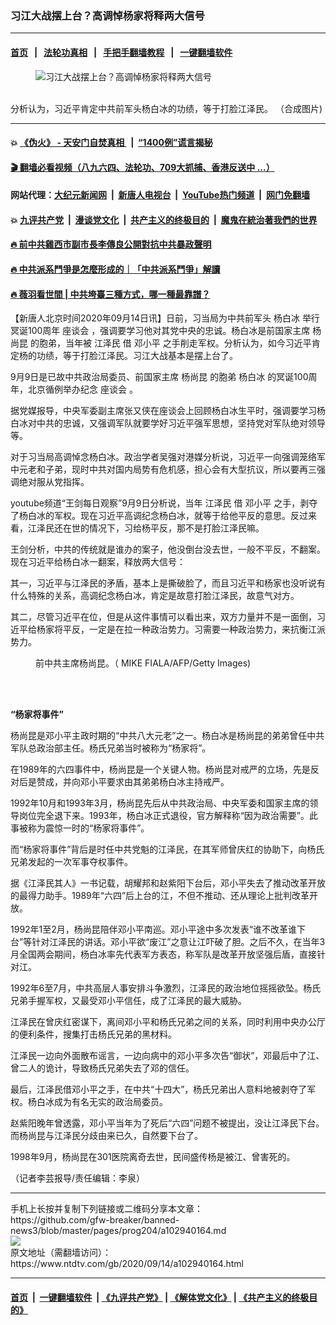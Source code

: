 ### 习江大战摆上台？高调悼杨家将释两大信号
------------------------

#### [首页](https://github.com/gfw-breaker/banned-news3/blob/master/README.md) &nbsp;&nbsp;|&nbsp;&nbsp; [法轮功真相](https://github.com/begood0513/basic/blob/master/README.md)  &nbsp;&nbsp;|&nbsp;&nbsp; [手把手翻墙教程](https://github.com/gfw-breaker/guides/wiki)  &nbsp;&nbsp;|&nbsp;&nbsp; [一键翻墙软件](https://github.com/gfw-breaker/nogfw/blob/master/README.md)  



<div><div class="featured_image">
 <figure>
  <img alt="习江大战摆上台？高调悼杨家将释两大信号" src="https://i.ntdtv.com/assets/uploads/2020/09/c07f5db66bbf4c7791e92ec55382b0c6-800x450.jpg"/>
 </figure><br/>
 <span class="caption">
  分析认为，习近平肯定中共前军头杨白冰的功绩，等于打脸江泽民。 （合成图片)
 </span>
</div>
</div><hr/>

#### 💥 [《伪火》 - 天安门自焚真相 ](http://141.164.51.119:10000/videos/blog/weihuo.html)&nbsp; |&nbsp; [“1400例”谎言揭秘  ](http://141.164.51.119:10000/videos/blog/jiexi1400.html)

#### [ 🎬  翻墙必看视频（八九六四、法轮功、709大抓捕、香港反送中 ...）](https://github.com/gfw-breaker/links/blob/master/banned.md)

#### 网站代理：[大纪元新闻网](http://167.172.10.89:10080/gb/) &nbsp;|&nbsp; [新唐人电视台](http://167.172.10.89:8808/gb/)  &nbsp;|&nbsp; [YouTube热门频道](http://158.247.203.241/youtube.html) &nbsp;|&nbsp; [网门免翻墙](http://158.247.203.241:11000/show.aspx?name=ogHome)

#### 💥 [九评共产党](http://141.164.51.119:10000/videos/res/jiuping/)&nbsp; |&nbsp; [漫谈党文化](http://141.164.51.119:10000/videos/res/mtdwh/)&nbsp; |&nbsp; [共产主义的终极目的](http://141.164.51.119:10000/videos/res/zjmd/)&nbsp; |&nbsp; [魔鬼在統治著我們的世界](http://141.164.51.119:10000/videos/res/TheSpecter/)  

#### [ 🔥  前中共雞西市副市長李傳良公開對抗中共暴政聲明](http://141.164.51.119:10000/videos/news/../tui/index.html)

#### [ 🔥  中共派系鬥爭是怎麼形成的｜「中共派系鬥爭」解讀](http://141.164.51.119:10000/videos/news/don02.html)

#### [ 🔥  薇羽看世間 | 中共垮臺三種方式，哪一種最靠譜？](http://141.164.51.119:10000/videos/news/weiyu01.html)

<div><div class="post_content" itemprop="articleBody">
 <p>
  【新唐人北京时间2020年09月14日讯】日前，习当局为中共前军头
  <ok href="https://www.ntdtv.com/gb/杨白冰.htm">
   杨白冰
  </ok>
  举行冥诞100周年
  <ok href="https://www.ntdtv.com/gb/座谈会.htm">
   座谈会
  </ok>
  ，强调要学习他对其党中央的忠诚。杨白冰是前国家主席
  <ok href="https://www.ntdtv.com/gb/杨尚昆.htm">
   杨尚昆
  </ok>
  的胞弟，当年被
  <ok href="https://www.ntdtv.com/gb/江泽民.htm">
   江泽民
  </ok>
  借
  <ok href="https://www.ntdtv.com/gb/邓小平.htm">
   邓小平
  </ok>
  之手削走军权。分析认为，如今习近平肯定杨的功绩，等于打脸江泽民。习江大战基本是摆上台了。
 </p>
 <p>
  9月9日是已故中共政治局委员、前国家主席
  <ok href="https://www.ntdtv.com/gb/杨尚昆.htm">
   杨尚昆
  </ok>
  的胞弟
  <ok href="https://www.ntdtv.com/gb/杨白冰.htm">
   杨白冰
  </ok>
  的冥诞100周年，北京循例举办纪念
  <ok href="https://www.ntdtv.com/gb/座谈会.htm">
   座谈会
  </ok>
  。
 </p>
 <p>
  据党媒报导，中央军委副主席张又侠在座谈会上回顾杨白冰生平时，强调要学习杨白冰对中共的忠诚，又强调军队就要学好习近平强军思想，坚持党对军队绝对领导等。
 </p>
 <p>
  对于习当局高调悼念杨白冰。政治学者吴强对港媒分析说，习近平一向强调笼络军中元老和子弟，现时中共对国内局势有危机感，担心会有大型抗议，所以要再三强调绝对服从党指挥。
 </p>
 <p>
  youtube频道“王剑每日观察”9月9日分析说，当年
  <ok href="https://www.ntdtv.com/gb/江泽民.htm">
   江泽民
  </ok>
  借
  <ok href="https://www.ntdtv.com/gb/邓小平.htm">
   邓小平
  </ok>
  之手，剥夺了杨白冰的军权。现在习近平高调纪念杨白冰，就等于给他平反的意思。反过来看，江泽民还在世的情况下，习给杨平反，那不是打脸江泽民嘛。
 </p>
 <p>
  王剑分析，中共的传统就是谁办的案子，他没倒台没去世，一般不平反，不翻案。现在习近平给杨白冰一翻案，释放两大信号：
 </p>
 <p>
  其一，习近平与江泽民的矛盾，基本上是撕破脸了，而且习近平和杨家也没听说有什么特殊的关系，高调纪念杨白冰，肯定是故意打脸江泽民，故意气对方。
 </p>
 <p>
  其二，尽管习近平在位，但是从这件事情可以看出来，双方力量并不是一面倒，习近平给杨家将平反，一定是在拉一种政治势力。习需要一种政治势力，来抗衡江派势力。
 </p>
 <figure class="wp-caption alignnone" id="attachment_102557500" style="width: 600px">
  <ok href="https://i.ntdtv.com/assets/uploads/2019/04/GettyImages-52010548.jpg">
   <img alt="" class="size-medium wp-image-102557500" src="https://i.ntdtv.com/assets/uploads/2019/04/GettyImages-52010548-600x338.jpg"/>
  </ok>
  <br/><figcaption class="wp-caption-text">
   前中共主席杨尚昆。（ MIKE FIALA/AFP/Getty Images)
  </figcaption><br/>
 </figure><br/>
 <p>
  <strong>
   “杨家将事件”
  </strong>
 </p>
 <p>
  杨尚昆是邓小平主政时期的“中共八大元老”之一。杨白冰是杨尚昆的弟弟曾任中共军队总政治部主任。杨氏兄弟当时被称为“杨家将”。
 </p>
 <p>
  在1989年的六四事件中，杨尚昆是一个关键人物。杨尚昆对戒严的立场，先是反对后是赞成，并向邓小平要求由其弟弟杨白冰主持戒严。
 </p>
 <p>
  1992年10月和1993年3月，杨尚昆先后从中共政治局、中央军委和国家主席的领导岗位完全退下来。1993年，杨白冰正式退役，官方解释称“因为政治需要”。此事被称为震惊一时的“杨家将事件”。
 </p>
 <p>
  而“杨家将事件”背后是时任中共党魁的江泽民，在其军师曾庆红的协助下，向杨氏兄弟发起的一次军事夺权事件。
 </p>
 <p>
  据《江泽民其人》一书记载，胡耀邦和赵紫阳下台后，邓小平失去了推动改革开放的最得力助手。1989年“六四”后上台的江，不但不推动、还从理论上批判改革开放。
 </p>
 <p>
  1992年1至2月，杨尚昆陪伴邓小平南巡。邓小平途中多次发表“谁不改革谁下台”等针对江泽民的讲话。邓小平欲“废江”之意让江吓破了胆。之后不久，在当年3月全国两会期间，杨白冰率先代表军方表态，称军队是改革开放坚强后盾，直接针对江。
 </p>
 <p>
  1992年6至7月，中共高层人事安排斗争激烈，江泽民的政治地位摇摇欲坠。杨氏兄弟手握军权，又最受邓小平信任，成了江泽民的最大威胁。
 </p>
 <p>
  江泽民在曾庆红密谋下，离间邓小平和杨氏兄弟之间的关系，同时利用中央办公厅的便利条件，搜集打击杨氏兄弟的黑材料。
 </p>
 <p>
  江泽民一边向外面散布谣言，一边向病中的邓小平多次告“御状”，邓最后中了江、曾二人的诡计，导致杨氏兄弟失去了邓的信任。
 </p>
 <p>
  最后，江泽民借邓小平之手，在中共“十四大”，杨氏兄弟出人意料地被剥夺了军权。杨白冰成为有名无实的政治局委员。
 </p>
 <p>
  赵紫阳晚年曾透露，邓小平当年为了死后“六四”问题不被提出，没让江泽民下台。而杨尚昆与江泽民分歧由来已久，自然要下台了。
 </p>
 <p>
  1998年9月，杨尚昆在301医院离奇去世，民间盛传杨是被江、曾害死的。
 </p>
 <p>
  （记者李芸报导/责任编辑：李泉）
 </p>
 <div class="single_ad">
 </div>
</div>
</div>
<hr/>
手机上长按并复制下列链接或二维码分享本文章：<br/>
https://github.com/gfw-breaker/banned-news3/blob/master/pages/prog204/a102940164.md <br/>
<a href='https://github.com/gfw-breaker/banned-news3/blob/master/pages/prog204/a102940164.md'><img src='https://github.com/gfw-breaker/banned-news3/blob/master/pages/prog204/a102940164.md.png'/></a> <br/>
原文地址（需翻墙访问）：https://www.ntdtv.com/gb/2020/09/14/a102940164.html


------------------------
#### [首页](https://github.com/gfw-breaker/banned-news3/blob/master/README.md) &nbsp;|&nbsp; [一键翻墙软件](https://github.com/gfw-breaker/nogfw/blob/master/README.md) &nbsp;| [《九评共产党》](https://github.com/gfw-breaker/9ping.md/blob/master/README.md#九评之一评共产党是什么) | [《解体党文化》](https://github.com/gfw-breaker/jtdwh.md/blob/master/README.md) | [《共产主义的终极目的》](https://github.com/gfw-breaker/gczydzjmd.md/blob/master/README.md)


<img src='http://gfw-breaker.win/banned-news3/pages/prog204/a102940164.md' width='0px' height='0px'/>
